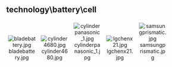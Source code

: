 ## technology\battery\cell
<div class="col" style="display: inline-block; width: 16.66%; padding: 5px; box-sizing: border-box; text-align: center;">
<img src="https://media.evkx.net/multimedia/technology/battery/cell/bladebattery_xst.jpg" class="img-thumbnail" alt="bladebattery.jpg">
bladebattery.jpg
</div>
<div class="col" style="display: inline-block; width: 16.66%; padding: 5px; box-sizing: border-box; text-align: center;">
<img src="https://media.evkx.net/multimedia/technology/battery/cell/cylinder4680_xst.jpg" class="img-thumbnail" alt="cylinder4680.jpg">
cylinder4680.jpg
</div>
<div class="col" style="display: inline-block; width: 16.66%; padding: 5px; box-sizing: border-box; text-align: center;">
<img src="https://media.evkx.net/multimedia/technology/battery/cell/cylinderpanasonic_1_xst.jpg" class="img-thumbnail" alt="cylinderpanasonic_1.jpg">
cylinderpanasonic_1.jpg
</div>
<div class="col" style="display: inline-block; width: 16.66%; padding: 5px; box-sizing: border-box; text-align: center;">
<img src="https://media.evkx.net/multimedia/technology/battery/cell/lgchenx21_xst.jpg" class="img-thumbnail" alt="lgchenx21.jpg">
lgchenx21.jpg
</div>
<div class="col" style="display: inline-block; width: 16.66%; padding: 5px; box-sizing: border-box; text-align: center;">
<img src="https://media.evkx.net/multimedia/technology/battery/cell/samsungprismatic_xst.jpg" class="img-thumbnail" alt="samsungprismatic.jpg">
samsungprismatic.jpg
</div>
